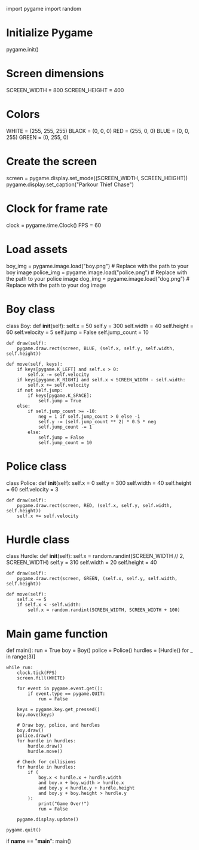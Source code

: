 import pygame
import random

# Initialize Pygame
pygame.init()

# Screen dimensions
SCREEN_WIDTH = 800
SCREEN_HEIGHT = 400

# Colors
WHITE = (255, 255, 255)
BLACK = (0, 0, 0)
RED = (255, 0, 0)
BLUE = (0, 0, 255)
GREEN = (0, 255, 0)

# Create the screen
screen = pygame.display.set_mode((SCREEN_WIDTH, SCREEN_HEIGHT))
pygame.display.set_caption("Parkour Thief Chase")

# Clock for frame rate
clock = pygame.time.Clock()
FPS = 60

# Load assets
boy_img = pygame.image.load("boy.png")  # Replace with the path to your boy image
police_img = pygame.image.load("police.png")  # Replace with the path to your police image
dog_img = pygame.image.load("dog.png")  # Replace with the path to your dog image

# Boy class
class Boy:
    def __init__(self):
        self.x = 50
        self.y = 300
        self.width = 40
        self.height = 60
        self.velocity = 5
        self.jump = False
        self.jump_count = 10

    def draw(self):
        pygame.draw.rect(screen, BLUE, (self.x, self.y, self.width, self.height))

    def move(self, keys):
        if keys[pygame.K_LEFT] and self.x > 0:
            self.x -= self.velocity
        if keys[pygame.K_RIGHT] and self.x < SCREEN_WIDTH - self.width:
            self.x += self.velocity
        if not self.jump:
            if keys[pygame.K_SPACE]:
                self.jump = True
        else:
            if self.jump_count >= -10:
                neg = 1 if self.jump_count > 0 else -1
                self.y -= (self.jump_count ** 2) * 0.5 * neg
                self.jump_count -= 1
            else:
                self.jump = False
                self.jump_count = 10


# Police class
class Police:
    def __init__(self):
        self.x = 0
        self.y = 300
        self.width = 40
        self.height = 60
        self.velocity = 3

    def draw(self):
        pygame.draw.rect(screen, RED, (self.x, self.y, self.width, self.height))
        self.x += self.velocity


# Hurdle class
class Hurdle:
    def __init__(self):
        self.x = random.randint(SCREEN_WIDTH // 2, SCREEN_WIDTH)
        self.y = 310
        self.width = 20
        self.height = 40

    def draw(self):
        pygame.draw.rect(screen, GREEN, (self.x, self.y, self.width, self.height))

    def move(self):
        self.x -= 5
        if self.x < -self.width:
            self.x = random.randint(SCREEN_WIDTH, SCREEN_WIDTH + 100)


# Main game function
def main():
    run = True
    boy = Boy()
    police = Police()
    hurdles = [Hurdle() for _ in range(3)]

    while run:
        clock.tick(FPS)
        screen.fill(WHITE)

        for event in pygame.event.get():
            if event.type == pygame.QUIT:
                run = False

        keys = pygame.key.get_pressed()
        boy.move(keys)

        # Draw boy, police, and hurdles
        boy.draw()
        police.draw()
        for hurdle in hurdles:
            hurdle.draw()
            hurdle.move()

        # Check for collisions
        for hurdle in hurdles:
            if (
                boy.x < hurdle.x + hurdle.width
                and boy.x + boy.width > hurdle.x
                and boy.y < hurdle.y + hurdle.height
                and boy.y + boy.height > hurdle.y
            ):
                print("Game Over!")
                run = False

        pygame.display.update()

    pygame.quit()


if __name__ == "__main__":
    main()
